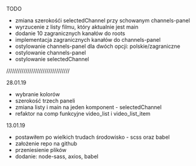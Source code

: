 TODO
- zmiana szerokośći selectedChannel przy schowanym channels-panel
- wyrzucenie z listy filmu, który aktualnie jest main
- dodanie 10 zagranicznych kanałów do roots
- implementacja zagranicznych kanałów do channels-panel
- ostylowanie channels-panel dla dwóch opcji: polskie/zagraniczne
- ostylowanie channels-panel
- ostylowanie selectedChannel



/////////////////////////////////

28.01.19
- wybranie kolorów
- szerokość trzech paneli
- zmiana listy i main na jeden komponent - selectedChannel
- refaktor na comp funkcyjne video_list i video_list_item

13.01.19
- postawiłem po wielkich trudach środowisko - scss oraz babel
- założenie repo na github
- przeniesienie plików
- dodanie: node-sass, axios, babel


